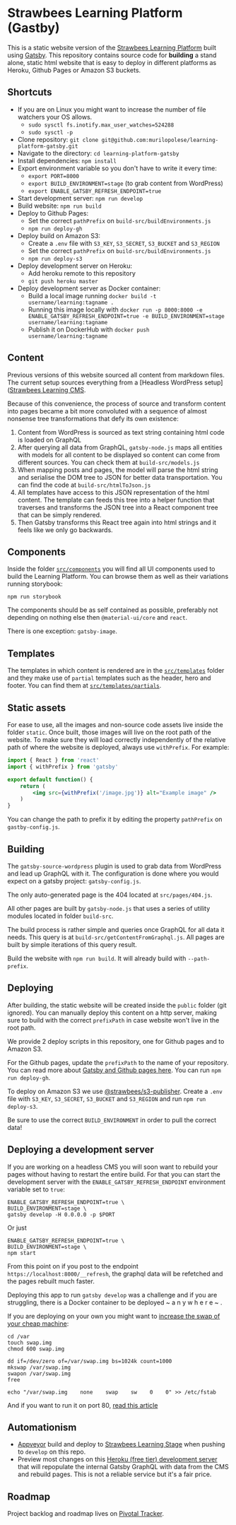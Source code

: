 # Strawbees Learning Platform (Gastby)

This is a static website version of the [Strawbees Learning Platform](https://learning.strawbees.com/) built using [Gatsby](https://www.gatsbyjs.org/). This repository contains source code for **building** a stand alone, static html website that is easy to deploy in different platforms as Heroku, Github Pages or Amazon S3 buckets.

## Shortcuts

- If you are on Linux you might want to increase the number of file watchers your OS allows.
	- `sudo sysctl fs.inotify.max_user_watches=524288`
	- `sudo sysctl -p`
- Clone repository: `git clone git@github.com:murilopolese/learning-platform-gatsby.git`
- Navigate to the directory: `cd learning-platform-gatsby`
- Install dependencies: `npm install`
- Export environment variable so you don't have to write it every time:
	- `export PORT=8000`
	- `export BUILD_ENVIRONMENT=stage` (to grab content from WordPress)
	- `export ENABLE_GATSBY_REFRESH_ENDPOINT=true`
- Start development server: `npm run develop`
- Build website: `npm run build`
- Deploy to Github Pages:
	- Set the correct `pathPrefix` on `build-src/buildEnvironments.js`
	- `npm run deploy-gh`
- Deploy build on Amazon S3:
	- Create a `.env` file with `S3_KEY`, `S3_SECRET`, `S3_BUCKET` and `S3_REGION`
	- Set the correct `pathPrefix` on `build-src/buildEnvironments.js`
	- `npm run deploy-s3`
- Deploy development server on Heroku:
	- Add heroku remote to this repository
	- `git push heroku master`
- Deploy development server as Docker container:
	- Build a local image running `docker build -t username/learning:tagname .`
	- Running this image locally with `docker run -p 8000:8000 -e ENABLE_GATSBY_REFRESH_ENDPOINT=true -e BUILD_ENVIRONMENT=stage username/learning:tagname`
	- Publish it on DockerHub with `docker push username/learning:tagname`

## Content

Previous versions of this website sourced all content from markdown files. The current setup sources everything from a [Headless WordPress setup]([Strawbees Learning CMS](https://github.com/strawbees/learning-cms).

Because of this convenience, the process of source and transform content into pages became a bit more convoluted with a sequence of almost nonsense tree transformations that defy its own existence:

1. Content from WordPress is sourced as text string containing html code is loaded on GraphQL
1. After querying all data from GraphQL, `gatsby-node.js` maps all entities with models for all content to be displayed so content can come from different sources. You can check them at `build-src/models.js`
1. When mapping posts and pages, the model will parse the html string and serialise the DOM tree to JSON for better data transportation. You can find the code at `build-src/htmlToJson.js`
1. All templates have access to this JSON representation of the html content. The template can feeds this tree into a helper function that traverses and transforms the JSON tree into a React component tree that can be simply rendered.
1. Then Gatsby transforms this React tree again into html strings and it feels like we only go backwards.

## Components

Inside the folder [`src/components`](https://github.com/murilopolese/learning-platform-gatsby/tree/develop/src/components) you will find all UI components used to build the Learning Platform. You can browse them as well as their variations running storybook:

```
npm run storybook
```

The components should be as self contained as possible, preferably not depending on nothing else then `@material-ui/core` and `react`.

There is one exception: `gatsby-image`.

## Templates

The templates in which content is rendered are in the [`src/templates`](https://github.com/murilopolese/learning-platform-gatsby/tree/develop/src/templates) folder and they make use of `partial` templates such as the header, hero and footer. You can find them at [`src/templates/partials`](https://github.com/murilopolese/learning-platform-gatsby/tree/develop/src/templates/partials).

## Static assets

For ease to use, all the images and non-source code assets live inside the folder `static`. Once built, those images will live on the root path of the website. To make sure they will load correctly independently of the relative path of where the website is deployed, always use `withPrefix`. For example:

```jsx
import { React } from 'react'
import { withPrefix } from 'gatsby'

export default function() {
	return (
		<img src={withPrefix('/image.jpg')} alt="Example image" />
	)
}
```

You can change the path to prefix it by editing the property `pathPrefix` on `gastby-config.js`.

## Building

The `gatsby-source-wordpress` plugin is used to grab data from WordPress and lead up GraphQL with it. The configuration is done where you would expect on a gatsby project: `gatsby-config.js`.

The only auto-generated page is the 404 located at `src/pages/404.js`.

All other pages are built by `gatsby-node.js` that uses a series of utility modules located in folder `build-src`.

The build process is rather simple and queries once GraphQL for all data it needs. This query is at `build-src/getContentFromGraphql.js`. All pages are built by simple iterations of this query result.

Build the website with `npm run build`. It will already build with `--path-prefix`.

## Deploying

After building, the static website will be created inside the `public` folder (git ignored). You can manually deploy this content on a http server, making sure to build with the correct `prefixPath` in case website won't live in the root path.

We provide 2 deploy scripts in this repository, one for Github pages and to Amazon S3.

For the Github pages, update the `prefixPath` to the name of your repository. You can read more about [Gatsby and Github pages here](https://www.gatsbyjs.org/docs/how-gatsby-works-with-github-pages/). You can run `npm run deploy-gh`.

To deploy on Amazon S3 we use [@strawbees/s3-publisher](https://github.com/strawbees/s3-publisher). Create a `.env` file with `S3_KEY`, `S3_SECRET`, `S3_BUCKET` and `S3_REGION` and run `npm run deploy-s3`.

Be sure to use the correct `BUILD_ENVIRONMENT` in order to pull the correct data!

## Deploying a development server

If you are working on a headless CMS you will soon want to rebuild your pages without having to restart the entire build. For that you can start the development server with the `ENABLE_GATSBY_REFRESH_ENDPOINT` environment variable set to `true`:

```
ENABLE_GATSBY_REFRESH_ENDPOINT=true \
BUILD_ENVIRONMENT=stage \
gatsby develop -H 0.0.0.0 -p $PORT
```

Or just

```
ENABLE_GATSBY_REFRESH_ENDPOINT=true \
BUILD_ENVIRONMENT=stage \
npm start
```

From this point on if you post to the endpoint `https://localhost:8000/__refresh`, the graphql data will be refetched and the pages rebuilt much faster.

Deploying this app to run `gatsby develop` was a challenge and if you are struggling, there is a Docker container to be deployed ~ a n y w h e r e ~ .

If you are deploying on your own you might want to [increase the swap of your cheap machine](http://dokku.viewdocs.io/dokku/getting-started/advanced-installation/#vms-with-less-than-1-gb-of-memory):

```
cd /var
touch swap.img
chmod 600 swap.img

dd if=/dev/zero of=/var/swap.img bs=1024k count=1000
mkswap /var/swap.img
swapon /var/swap.img
free

echo "/var/swap.img    none    swap    sw    0    0" >> /etc/fstab
```

And if you want to run it on port 80, [read this article](https://www.digitalocean.com/community/tutorials/how-to-use-pm2-to-setup-a-node-js-production-environment-on-an-ubuntu-vps#give-safe-user-permission-to-use-port-80)

## Automationism

- [Appveyor](https://ci.appveyor.com/project/strawbees/learning-platform-gatsby) build and deploy to [Strawbees Learning Stage](https://learning-stage.strawbees.com) when pushing to `develop` on this repo.
- Preview most changes on this [Heroku (free tier) development server](https://strawbees-learning-preview.herokuapp.com) that will repopulate the internal Gatsby GraphQL with data from the CMS and rebuild pages. This is not a reliable service but it's a fair price.

## Roadmap

Project backlog and roadmap lives on [Pivotal Tracker](https://www.pivotaltracker.com/n/projects/2422318).
